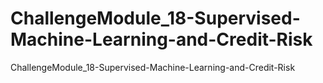 # ChallengeModule_18-Supervised-Machine-Learning-and-Credit-Risk
ChallengeModule_18-Supervised-Machine-Learning-and-Credit-Risk
